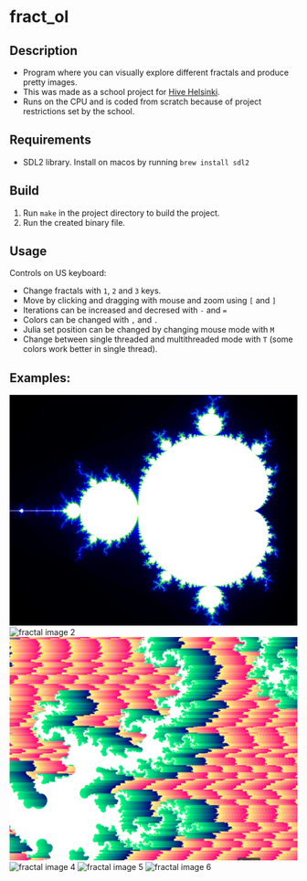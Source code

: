 # fract_ol

## Description
- Program where you can visually explore different fractals and produce pretty images.
- This was made as a school project for [Hive Helsinki](https://www.hive.fi/en/).
- Runs on the CPU and is coded from scratch because of project restrictions set by the school.


## Requirements
- SDL2 library. Install on macos by running ```brew install sdl2```
## Build
1. Run ```make``` in the project directory to build the project.
2. Run the created binary file.

## Usage
Controls on US keyboard:
- Change fractals with ```1```, ```2``` and ```3``` keys.
- Move by clicking and dragging with mouse and zoom using ```[``` and ```]```
- Iterations can be increased and decresed with ```-``` and ```=```
- Colors can be changed with ```,``` and ```.```
- Julia set position can be changed by changing mouse mode with ```M```
- Change between single threaded and multithreaded mode with ```T``` (some colors work better in single thread).

## Examples:

![fractal image 1](images/img1.png)
![fractal image 2](images/img2.png)
![fractal image 3](images/img3.png)
![fractal image 4](images/img4.png)
![fractal image 5](images/img5.png)
![fractal image 6](images/img6.png)
